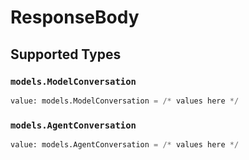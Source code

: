 # ResponseBody


## Supported Types

### `models.ModelConversation`

```python
value: models.ModelConversation = /* values here */
```

### `models.AgentConversation`

```python
value: models.AgentConversation = /* values here */
```

